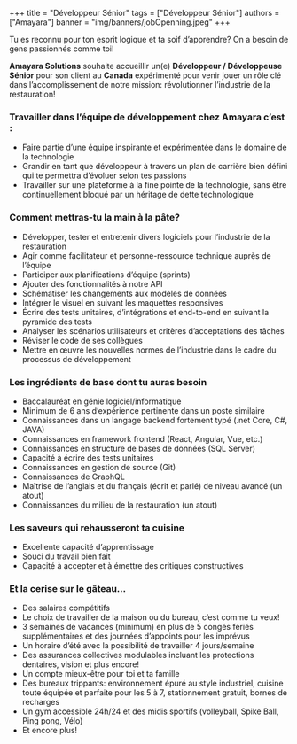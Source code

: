 +++
title = "Développeur Sénior"
tags = ["Développeur Sénior"]
authors = ["Amayara"]
banner = "img/banners/jobOpenning.jpeg"
+++

Tu es reconnu pour ton esprit logique et ta soif d’apprendre? On a besoin de gens passionnés comme toi!

 **Amayara Solutions**  souhaite accueillir un(e) **Développeur / Développeuse Sénior**  pour son client au **Canada** expérimenté pour venir jouer un rôle clé dans l’accomplissement de notre mission: révolutionner l’industrie de la restauration!

### **Travailler dans l’équipe de développement chez Amayara c’est :**

-   Faire partie d’une équipe inspirante et expérimentée dans le domaine de la technologie
-   Grandir en tant que développeur à travers un plan de carrière bien défini qui te permettra d’évoluer selon tes passions
-   Travailler sur une plateforme à la fine pointe de la technologie, sans être continuellement bloqué par un héritage de dette technologique

### **Comment mettras-tu la main à la pâte?**

-   Développer, tester et entretenir divers logiciels pour l’industrie de la restauration
-   Agir comme facilitateur et personne-ressource technique auprès de l’équipe
-   Participer aux planifications d’équipe (sprints)
-   Ajouter des fonctionnalités à notre API
-   Schématiser les changements aux modèles de données
-   Intégrer le visuel en suivant les maquettes responsives
-   Écrire des tests unitaires, d’intégrations et end-to-end en suivant la pyramide des tests
-   Analyser les scénarios utilisateurs et critères d’acceptations des tâches
-   Réviser le code de ses collègues
-   Mettre en œuvre les nouvelles normes de l’industrie dans le cadre du processus de développement

### **Les ingrédients de base dont tu auras besoin**

-   Baccalauréat en génie logiciel/informatique
-   Minimum de 6 ans d’expérience pertinente dans un poste similaire
-   Connaissances dans un langage backend fortement typé (.net Core, C#, JAVA)
-   Connaissances en framework frontend (React, Angular, Vue, etc.)
-   Connaissances en structure de bases de données (SQL Server)
-   Capacité à écrire des tests unitaires
-   Connaissances en gestion de source (Git)
-   Connaissances de GraphQL
-   Maîtrise de l’anglais et du français (écrit et parlé) de niveau avancé (un atout)
-   Connaissances du milieu de la restauration (un atout)

### Les saveurs qui rehausseront ta cuisine

-   Excellente capacité d’apprentissage
-   Souci du travail bien fait
-   Capacité à accepter et à émettre des critiques constructives

### **Et la cerise sur le gâteau…**

-   Des salaires compétitifs
-   Le choix de travailler de la maison ou du bureau, c’est comme tu veux!
-   3 semaines de vacances (minimum) en plus de 5 congés fériés supplémentaires et des journées d’appoints pour les imprévus
-   Un horaire d’été avec la possibilité de travailler 4 jours/semaine
-   Des assurances collectives modulables incluant les protections dentaires, vision et plus encore!
-   Un compte mieux-être pour toi et ta famille
-   Des bureaux trippants: environnement épuré au style industriel, cuisine toute équipée et parfaite pour les 5 à 7, stationnement gratuit, bornes de recharges
-   Un gym accessible 24h/24 et des midis sportifs (volleyball, Spike Ball, Ping pong, Vélo)
-   Et encore plus!